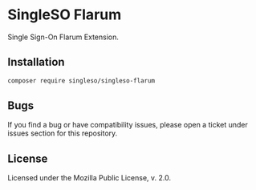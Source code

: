 # SingleSO Flarum

Single Sign-On Flarum Extension.


## Installation

```sh
composer require singleso/singleso-flarum
```


## Bugs

If you find a bug or have compatibility issues, please open a ticket under issues section for this repository.


## License

Licensed under the Mozilla Public License, v. 2.0.

